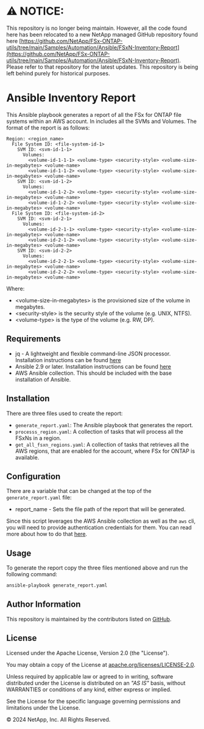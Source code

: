 # :warning: **NOTICE:**

This repository is no longer being maintain. However, all the code found here has been relocated to a new NetApp managed GitHub repository found here [https://github.com/NetApp/FSx-ONTAP-utils/tree/main/Samples/Automation/Ansible/FSxN-Inventory-Report](https://github.com/NetApp/FSx-ONTAP-utils/tree/main/Samples/Automation/Ansible/FSxN-Inventory-Report). Please refer to that repository for the latest updates. This repository is being left behind purely for historical purposes.

# Ansible Inventory Report
This Ansible playbook generates a report of all the FSx for ONTAP file systems within an AWS account.
In includes all the SVMs and Volumes. The format of the report is as follows:
```
Region: <region_name>
  File System ID: <file-system-id-1>
    SVM ID: <svm-id-1-1>
      Volumes:
        <volume-id-1-1-1> <volume-type> <security-style> <volume-size-in-megabytes> <volume-name>
        <volume-id-1-1-2> <volume-type> <security-style> <volume-size-in-megabytes> <volume-name>
    SVM ID: <svm-id-1-2>
      Volumes:
        <volume-id-1-2-2> <volume-type> <security-style> <volume-size-in-megabytes> <volume-name>
        <volume-id-1-2-2> <volume-type> <security-style> <volume-size-in-megabytes> <volume-name>
  File System ID: <file-system-id-2>
    SVM ID: <svm-id-2-1>
      Volumes:
        <volume-id-2-1-1> <volume-type> <security-style> <volume-size-in-megabytes> <volume-name>
        <volume-id-2-1-2> <volume-type> <security-style> <volume-size-in-megabytes> <volume-name>
    SVM ID: <svm-id-2-2>
      Volumes:
        <volume-id-2-2-1> <volume-type> <security-style> <volume-size-in-megabytes> <volume-name>
        <volume-id-2-2-2> <volume-type> <security-style> <volume-size-in-megabytes> <volume-name>
```
Where:
  - \<volume-size-in-megabytes> is the provisioned size of the volume in megabytes.
  - \<security-style> is the security style of the volume (e.g. UNIX, NTFS).
  - \<volume-type> is the type of the volume (e.g. RW, DP).

## Requirements
- jq - A lightweight and flexible command-line JSON processor. Installation instructions can be found [here](https://jqlang.github.io/jq/download/)
- Ansible 2.9 or later. Installation instructions can be found [here](https://docs.ansible.com/ansible/latest/installation_guide/index.html)
- AWS Ansible collection. This should be included with the base installation of Ansible.

## Installation
There are three files used to create the report:
- `generate_report.yaml`: The Ansible playbook that generates the report.
- `processs_region.yaml`: A collection of tasks that will process all the FSxNs in a region.
- `get_all_fsxn_regions.yaml`: A collection of tasks that retrieves all the AWS regions, that are enabled for the account, where FSx for ONTAP is available.

## Configuration
There are a variable that can be changed at the top of the `generate_report.yaml` file:
- report\_name - Sets the file path of the report that will be generated. 

Since this script leverages the AWS Ansible collection as well as the `aws` cli, you will need to provide authentication credentials for them.
You can read more about how to do that [here](https://docs.ansible.com/ansible/latest/collections/amazon/aws/docsite/aws_ec2_guide.html#authentication).

## Usage
To generate the report copy the three files mentioned above and run the following command:
```bash
ansible-playbook generate_report.yaml
```

## Author Information

This repository is maintained by the contributors listed on [GitHub](https://github.com/NetApp/FSx-ONTAP-samples-scripts/graphs/contributors).

## License

Licensed under the Apache License, Version 2.0 (the "License").

You may obtain a copy of the License at [apache.org/licenses/LICENSE-2.0](http://www.apache.org/licenses/LICENSE-2.0).

Unless required by applicable law or agreed to in writing, software distributed under the License is distributed on an _"AS IS"_ basis, without WARRANTIES or conditions of any kind, either express or implied.

See the License for the specific language governing permissions and limitations under the License.

© 2024 NetApp, Inc. All Rights Reserved.
